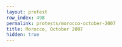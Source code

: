```yaml
---
layout: protest
row_index: 498
permalink: protests/morocco-october-2007
title: Morocco, October 2007
hidden: true
---
```

